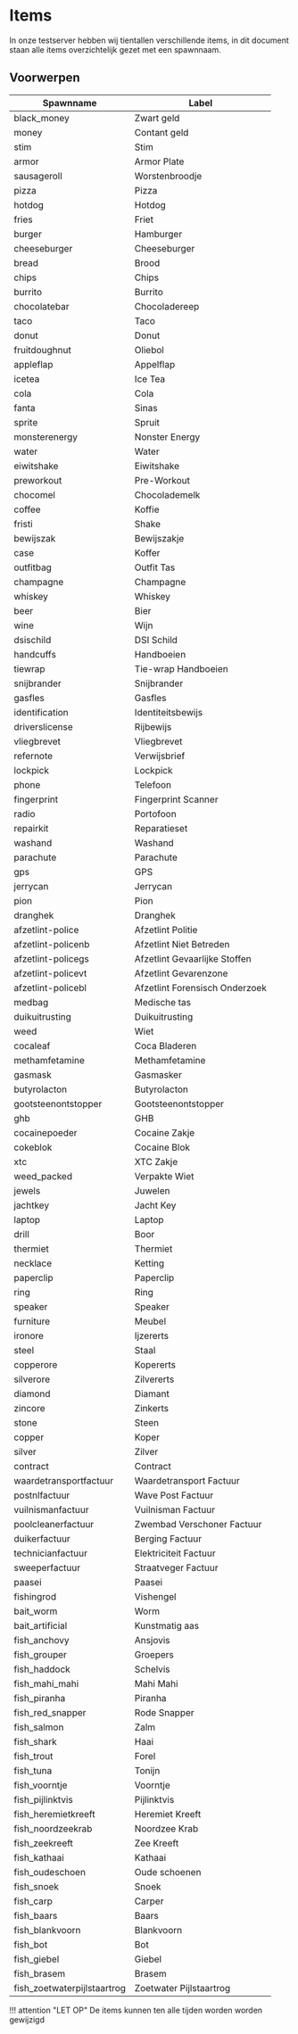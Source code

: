 # Items

In onze testserver hebben wij tientallen verschillende items, in dit document staan alle items overzichtelijk gezet met een spawnnaam.

## Voorwerpen

| Spawnname               | Label                              |
|-------------------------|------------------------------------|
| black_money             | Zwart geld                        |
| money                   | Contant geld                      |
| stim                    | Stim                              |
| armor                   | Armor Plate                       |
| sausageroll             | Worstenbroodje                    |
| pizza                   | Pizza                             |
| hotdog                  | Hotdog                            |
| fries                   | Friet                             |
| burger                  | Hamburger                         |
| cheeseburger            | Cheeseburger                      |
| bread                   | Brood                             |
| chips                   | Chips                             |
| burrito                 | Burrito                           |
| chocolatebar            | Chocoladereep                     |
| taco                    | Taco                              |
| donut                   | Donut                             |
| fruitdoughnut           | Oliebol                           |
| appleflap               | Appelflap                         |
| icetea                  | Ice Tea                           |
| cola                    | Cola                              |
| fanta                   | Sinas                             |
| sprite                  | Spruit                            |
| monsterenergy           | Nonster Energy                    |
| water                   | Water                             |
| eiwitshake              | Eiwitshake                        |
| preworkout              | Pre-Workout                       |
| chocomel                | Chocolademelk                     |
| coffee                  | Koffie                            |
| fristi                  | Shake                             |
| bewijszak               | Bewijszakje                       |
| case                    | Koffer                            |
| outfitbag               | Outfit Tas                        |
| champagne               | Champagne                         |
| whiskey                 | Whiskey                           |
| beer                    | Bier                              |
| wine                    | Wijn                              |
| dsischild               | DSI Schild                        |
| handcuffs               | Handboeien                        |
| tiewrap                 | Tie-wrap Handboeien               |
| snijbrander             | Snijbrander                       |
| gasfles                 | Gasfles                           |
| identification          | Identiteitsbewijs                 |
| driverslicense          | Rijbewijs                         |
| vliegbrevet             | Vliegbrevet                       |
| refernote               | Verwijsbrief                      |
| lockpick                | Lockpick                          |
| phone                   | Telefoon                          |
| fingerprint             | Fingerprint Scanner               |
| radio                   | Portofoon                         |
| repairkit               | Reparatieset                      |
| washand                | Washand                           |
| parachute               | Parachute                         |
| gps                     | GPS                               |
| jerrycan                | Jerrycan                          |
| pion                    | Pion                              |
| dranghek                | Dranghek                          |
| afzetlint-police        | Afzetlint Politie                 |
| afzetlint-policenb      | Afzetlint Niet Betreden           |
| afzetlint-policegs      | Afzetlint Gevaarlijke Stoffen     |
| afzetlint-policevt      | Afzetlint Gevarenzone             |
| afzetlint-policebl      | Afzetlint Forensisch Onderzoek    |
| medbag                  | Medische tas                      |
| duikuitrusting          | Duikuitrusting                    |
| weed                    | Wiet                              |
| cocaleaf                | Coca Bladeren                     |
| methamfetamine          | Methamfetamine                    |
| gasmask                 | Gasmasker                         |
| butyrolacton            | Butyrolacton                      |
| gootsteenontstopper     | Gootsteenontstopper               |
| ghb                     | GHB                               |
| cocainepoeder           | Cocaine Zakje                     |
| cokeblok                | Cocaine Blok                      |
| xtc                     | XTC Zakje                         |
| weed_packed             | Verpakte Wiet                    |
| jewels                  | Juwelen                           |
| jachtkey                | Jacht Key                         |
| laptop                  | Laptop                            |
| drill                   | Boor                              |
| thermiet                | Thermiet                          |
| necklace                | Ketting                           |
| paperclip               | Paperclip                         |
| ring                    | Ring                              |
| speaker                 | Speaker                           |
| furniture               | Meubel                            |
| ironore                 | Ijzererts                         |
| steel                   | Staal                             |
| copperore               | Kopererts                         |
| silverore               | Zilvererts                        |
| diamond                 | Diamant                           |
| zincore                 | Zinkerts                          |
| stone                   | Steen                             |
| copper                  | Koper                             |
| silver                  | Zilver                            |
| contract                | Contract                          |
| waardetransportfactuur  | Waardetransport Factuur           |
| postnlfactuur           | Wave Post Factuur                 |
| vuilnismanfactuur       | Vuilnisman Factuur                |
| poolcleanerfactuur      | Zwembad Verschoner Factuur        |
| duikerfactuur           | Berging Factuur                   |
| technicianfactuur       | Elektriciteit Factuur             |
| sweeperfactuur          | Straatveger Factuur               |
| paasei                  | Paasei                            |
| fishingrod              | Vishengel                         |
| bait_worm               | Worm                              |
| bait_artificial         | Kunstmatig aas                    |
| fish_anchovy            | Ansjovis                          |
| fish_grouper            | Groepers                          |
| fish_haddock            | Schelvis                          |
| fish_mahi_mahi          | Mahi Mahi                         |
| fish_piranha            | Piranha                           |
| fish_red_snapper        | Rode Snapper                      |
| fish_salmon             | Zalm                              |
| fish_shark              | Haai                              |
| fish_trout              | Forel                             |
| fish_tuna               | Tonijn                            |
| fish_voorntje           | Voorntje                          |
| fish_pijlinktvis        | Pijlinktvis                       |
| fish_heremietkreeft     | Heremiet Kreeft                   |
| fish_noordzeekrab       | Noordzee Krab                     |
| fish_zeekreeft          | Zee Kreeft                        |
| fish_kathaai            | Kathaai                           |
| fish_oudeschoen         | Oude schoenen                     |
| fish_snoek              | Snoek                             |
| fish_carp               | Carper                            |
| fish_baars              | Baars                             |
| fish_blankvoorn         | Blankvoorn                        |
| fish_bot                | Bot                               |
| fish_giebel             | Giebel                            |
| fish_brasem             | Brasem                            |
| fish_zoetwaterpijlstaartrog | Zoetwater Pijlstaartrog       |

!!! attention "LET OP"
    De items kunnen ten alle tijden worden worden gewijzigd